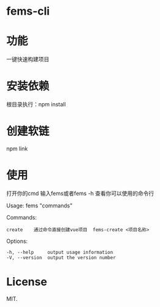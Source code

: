 #   fems-cli

#   功能

一键快速构建项目

# 安装依赖
 根目录执行：npm install
#   创建软链
   npm link

#   使用

打开你的cmd 输入fems或者fems -h 查看你可以使用的命令行

  Usage: fems "commands"


  Commands:
  
    create    通过命令直接创建vue项目  fems-create <项目名称>

  Options:

    -h, --help     output usage information
    -V, --version  output the version number


#   License
MIT.
